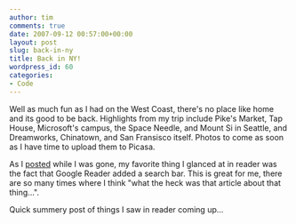 ```yaml
---
author: tim
comments: true
date: 2007-09-12 00:57:00+00:00
layout: post
slug: back-in-ny
title: Back in NY!
wordpress_id: 60
categories:
- Code
---
```


Well as much fun as I had on the West Coast, there's no place like home and its good to be back.  Highlights from my trip include Pike's Market, Tap House, Microsoft's campus, the Space Needle, and Mount Si in Seattle, and Dreamworks, Chinatown, and San Fransisco itself.  Photos to come as soon as I have time to upload them to Picasa.    
  
As I [posted](http://gpowered.blogspot.com/2007/09/google-reader-adds-search-box.html) while I was gone, my favorite thing I glanced at in reader was the fact that Google Reader added a search bar.  This is great for me, there are so many times where I think "what the heck was that article about that thing...".    
  
Quick summery post of things I saw in reader coming up...
